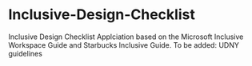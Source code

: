 # Inclusive-Design-Checklist
Inclusive Design Checklist Applciation based on the Microsoft Inclusive Workspace Guide and Starbucks Inclusive Guide. To be added: UDNY guidelines
